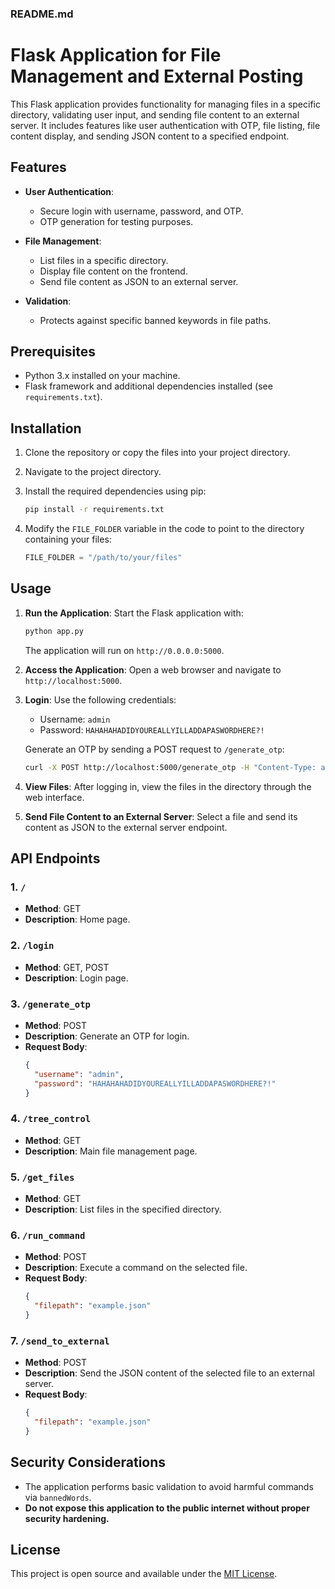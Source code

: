 ### README.md


# Flask Application for File Management and External Posting

This Flask application provides functionality for managing files in a specific directory, validating user input, and sending file content to an external server. It includes features like user authentication with OTP, file listing, file content display, and sending JSON content to a specified endpoint.

## Features

- **User Authentication**:
  - Secure login with username, password, and OTP.
  - OTP generation for testing purposes.

- **File Management**:
  - List files in a specific directory.
  - Display file content on the frontend.
  - Send file content as JSON to an external server.

- **Validation**:
  - Protects against specific banned keywords in file paths.

## Prerequisites

- Python 3.x installed on your machine.
- Flask framework and additional dependencies installed (see `requirements.txt`).

## Installation

1. Clone the repository or copy the files into your project directory.

2. Navigate to the project directory.

3. Install the required dependencies using pip:
   ```bash
   pip install -r requirements.txt
   ```

4. Modify the `FILE_FOLDER` variable in the code to point to the directory containing your files:
   ```python
   FILE_FOLDER = "/path/to/your/files"
   ```

## Usage

1. **Run the Application**:
   Start the Flask application with:
   ```bash
   python app.py
   ```

   The application will run on `http://0.0.0.0:5000`.

2. **Access the Application**:
   Open a web browser and navigate to `http://localhost:5000`.

3. **Login**:
   Use the following credentials:
   - Username: `admin`
   - Password: `HAHAHAHADIDYOUREALLYILLADDAPASWORDHERE?!`

   Generate an OTP by sending a POST request to `/generate_otp`:
   ```bash
   curl -X POST http://localhost:5000/generate_otp -H "Content-Type: application/json" -d '{"username":"admin", "password":"HAHAHAHADIDYOUREALLYILLADDAPASWORDHERE?!"}'
   ```

4. **View Files**:
   After logging in, view the files in the directory through the web interface.

5. **Send File Content to an External Server**:
   Select a file and send its content as JSON to the external server endpoint.

## API Endpoints

### 1. `/`
- **Method**: GET
- **Description**: Home page.

### 2. `/login`
- **Method**: GET, POST
- **Description**: Login page.

### 3. `/generate_otp`
- **Method**: POST
- **Description**: Generate an OTP for login.
- **Request Body**:
  ```json
  {
    "username": "admin",
    "password": "HAHAHAHADIDYOUREALLYILLADDAPASWORDHERE?!"
  }
  ```

### 4. `/tree_control`
- **Method**: GET
- **Description**: Main file management page.

### 5. `/get_files`
- **Method**: GET
- **Description**: List files in the specified directory.

### 6. `/run_command`
- **Method**: POST
- **Description**: Execute a command on the selected file.
- **Request Body**:
  ```json
  {
    "filepath": "example.json"
  }
  ```

### 7. `/send_to_external`
- **Method**: POST
- **Description**: Send the JSON content of the selected file to an external server.
- **Request Body**:
  ```json
  {
    "filepath": "example.json"
  }
  ```

## Security Considerations

- The application performs basic validation to avoid harmful commands via `bannedWords`.
- **Do not expose this application to the public internet without proper security hardening.**

## License

This project is open source and available under the [MIT License](LICENSE).
